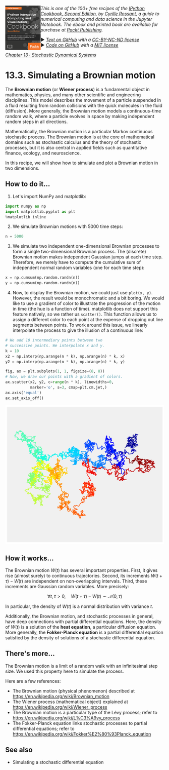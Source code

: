 <a href="https://github.com/ipython-books/cookbook-2nd"><img src="../cover-cookbook-2nd.png" align="left" alt="IPython Cookbook, Second Edition" height="140" /></a> *This is one of the 100+ free recipes of the [IPython Cookbook, Second Edition](https://github.com/ipython-books/cookbook-2nd), by [Cyrille Rossant](http://cyrille.rossant.net), a guide to numerical computing and data science in the Jupyter Notebook. The ebook and printed book are available for purchase at [Packt Publishing](https://www.packtpub.com/big-data-and-business-intelligence/ipython-interactive-computing-and-visualization-cookbook-second-e).*

▶ *[Text on GitHub](https://github.com/ipython-books/cookbook-2nd) with a [CC-BY-NC-ND license](https://creativecommons.org/licenses/by-nc-nd/3.0/us/legalcode)*  
▶ *[Code on GitHub](https://github.com/ipython-books/cookbook-2nd-code) with a [MIT license](https://opensource.org/licenses/MIT)*

[*Chapter 13 : Stochastic Dynamical Systems*](./)

# 13.3. Simulating a Brownian motion

The **Brownian motion** (or **Wiener process**) is a fundamental object in mathematics, physics, and many other scientific and engineering disciplines. This model describes the movement of a particle suspended in a fluid resulting from random collisions with the quick molecules in the fluid (diffusion). More generally, the Brownian motion models a continuous-time random walk, where a particle evolves in space by making independent random steps in all directions.

Mathematically, the Brownian motion is a particular Markov continuous stochastic process. The Brownian motion is at the core of mathematical domains such as stochastic calculus and the theory of stochastic processes, but it is also central in applied fields such as quantitative finance, ecology, and neuroscience.

In this recipe, we will show how to simulate and plot a Brownian motion in two dimensions.

## How to do it...

1. Let's import NumPy and matplotlib:

```python
import numpy as np
import matplotlib.pyplot as plt
%matplotlib inline
```

2. We simulate Brownian motions with 5000 time steps:

```python
n = 5000
```

3. We simulate two independent one-dimensional Brownian processes to form a single two-dimensional Brownian process. The (discrete) Brownian motion makes independent Gaussian jumps at each time step. Therefore, we merely have to compute the cumulative sum of independent normal random variables (one for each time step):

```python
x = np.cumsum(np.random.randn(n))
y = np.cumsum(np.random.randn(n))
```

4. Now, to display the Brownian motion, we could just use `plot(x, y)`. However, the result would be monochromatic and a bit boring. We would like to use a gradient of color to illustrate the progression of the motion in time (the hue is a function of time). matplotlib does not support this feature natively, so we rather us `scatter()`. This function allows us to assign a different color to each point at the expense of dropping out line segments between points. To work around this issue, we linearly interpolate the process to give the illusion of a continuous line:

```python
# We add 10 intermediary points between two
# successive points. We interpolate x and y.
k = 10
x2 = np.interp(np.arange(n * k), np.arange(n) * k, x)
y2 = np.interp(np.arange(n * k), np.arange(n) * k, y)
```

```python
fig, ax = plt.subplots(1, 1, figsize=(8, 8))
# Now, we draw our points with a gradient of colors.
ax.scatter(x2, y2, c=range(n * k), linewidths=0,
           marker='o', s=3, cmap=plt.cm.jet,)
ax.axis('equal')
ax.set_axis_off()
```

![<matplotlib.figure.Figure at 0x7734b38>](03_brownian_files/03_brownian_13_0.png)

## How it works...

The Brownian motion $W(t)$ has several important properties. First, it gives rise (almost surely) to continuous trajectories. Second, its increments $W(t+\tau)-W(t)$ are independent on non-overlapping intervals. Third, these increments are Gaussian random variables. More precisely:

$$\forall t, \tau>0, \quad W(t+\tau)-W(t) \sim \mathcal{N}(0, \tau)$$

In particular, the density of $W(t)$ is a normal distribution with variance $t$.

Additionally, the Brownian motion, and stochastic processes in general, have deep connections with partial differential equations. Here, the density of $W(t)$ is a solution of the **heat equation**, a particular diffusion equation. More generally, the **Fokker-Planck equation** is a partial differential equation satisfied by the density of solutions of a stochastic differential equation.

## There's more...

The Brownian motion is a limit of a random walk with an infinitesimal step size. We used this property here to simulate the process.

Here are a few references:

* The Brownian motion (physical phenomenon) described at https://en.wikipedia.org/wiki/Brownian_motion
* The Wiener process (mathematical object) explained at https://en.wikipedia.org/wiki/Wiener_process
* The Brownian motion is a particular type of the Lévy process; refer to https://en.wikipedia.org/wiki/L%C3%A9vy_process
* The Fokker-Planck equation links stochastic processes to partial differential equations; refer to https://en.wikipedia.org/wiki/Fokker%E2%80%93Planck_equation

## See also

* Simulating a stochastic differential equation
